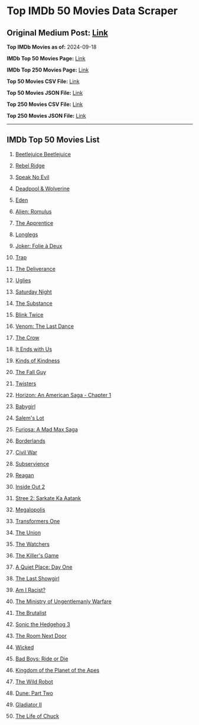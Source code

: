 # Top IMDb 50 Movies Data Scraper

## Original Medium Post: [Link](https://medium.com/@nishantsahoo/which-movie-should-i-watch-5c83a3c0f5b1)

**Top IMDb Movies as of:** 2024-09-18

**IMDb Top 50 Movies Page:** [Link](https://www.imdb.com/search/title/?title_type=feature&release_date=2024-01-01,2024-12-31)

**IMDb Top 250 Movies Page:** [Link](https://www.imdb.com/chart/top/)

**Top 50 Movies CSV File:** [Link](/data/top50/movies.csv)

**Top 50 Movies JSON File:** [Link](/data/top50/movies.json)

**Top 250 Movies CSV File:** [Link](/data/top250/data.csv)

**Top 250 Movies JSON File:** [Link](/data/top250/data.json)

---

## IMDb Top 50 Movies List

1. [Beetlejuice Beetlejuice](https://www.imdb.com/title/tt2049403/)

2. [Rebel Ridge](https://www.imdb.com/title/tt11301886/)

3. [Speak No Evil](https://www.imdb.com/title/tt27534307/)

4. [Deadpool & Wolverine](https://www.imdb.com/title/tt6263850/)

5. [Eden](https://www.imdb.com/title/tt23149780/)

6. [Alien: Romulus](https://www.imdb.com/title/tt18412256/)

7. [The Apprentice](https://www.imdb.com/title/tt8368368/)

8. [Longlegs](https://www.imdb.com/title/tt23468450/)

9. [Joker: Folie à Deux](https://www.imdb.com/title/tt11315808/)

10. [Trap](https://www.imdb.com/title/tt26753003/)

11. [The Deliverance](https://www.imdb.com/title/tt4196566/)

12. [Uglies](https://www.imdb.com/title/tt13186604/)

13. [Saturday Night](https://www.imdb.com/title/tt27657135/)

14. [The Substance](https://www.imdb.com/title/tt17526714/)

15. [Blink Twice](https://www.imdb.com/title/tt14858658/)

16. [Venom: The Last Dance](https://www.imdb.com/title/tt16366836/)

17. [The Crow](https://www.imdb.com/title/tt1340094/)

18. [It Ends with Us](https://www.imdb.com/title/tt10655524/)

19. [Kinds of Kindness](https://www.imdb.com/title/tt22408160/)

20. [The Fall Guy](https://www.imdb.com/title/tt1684562/)

21. [Twisters](https://www.imdb.com/title/tt12584954/)

22. [Horizon: An American Saga - Chapter 1](https://www.imdb.com/title/tt17505010/)

23. [Babygirl](https://www.imdb.com/title/tt30057084/)

24. [Salem's Lot](https://www.imdb.com/title/tt10245072/)

25. [Furiosa: A Mad Max Saga](https://www.imdb.com/title/tt12037194/)

26. [Borderlands](https://www.imdb.com/title/tt4978420/)

27. [Civil War](https://www.imdb.com/title/tt17279496/)

28. [Subservience](https://www.imdb.com/title/tt24871974/)

29. [Reagan](https://www.imdb.com/title/tt1723808/)

30. [Inside Out 2](https://www.imdb.com/title/tt22022452/)

31. [Stree 2: Sarkate Ka Aatank](https://www.imdb.com/title/tt27510174/)

32. [Megalopolis](https://www.imdb.com/title/tt10128846/)

33. [Transformers One](https://www.imdb.com/title/tt8864596/)

34. [The Union](https://www.imdb.com/title/tt12610390/)

35. [The Watchers](https://www.imdb.com/title/tt26736843/)

36. [The Killer's Game](https://www.imdb.com/title/tt0327785/)

37. [A Quiet Place: Day One](https://www.imdb.com/title/tt13433802/)

38. [The Last Showgirl](https://www.imdb.com/title/tt31193791/)

39. [Am I Racist?](https://www.imdb.com/title/tt33034103/)

40. [The Ministry of Ungentlemanly Warfare](https://www.imdb.com/title/tt5177120/)

41. [The Brutalist](https://www.imdb.com/title/tt8999762/)

42. [Sonic the Hedgehog 3](https://www.imdb.com/title/tt18259086/)

43. [The Room Next Door](https://www.imdb.com/title/tt29439114/)

44. [Wicked](https://www.imdb.com/title/tt1262426/)

45. [Bad Boys: Ride or Die](https://www.imdb.com/title/tt4919268/)

46. [Kingdom of the Planet of the Apes](https://www.imdb.com/title/tt11389872/)

47. [The Wild Robot](https://www.imdb.com/title/tt29623480/)

48. [Dune: Part Two](https://www.imdb.com/title/tt15239678/)

49. [Gladiator II](https://www.imdb.com/title/tt9218128/)

50. [The Life of Chuck](https://www.imdb.com/title/tt12908150/)
